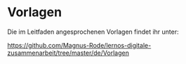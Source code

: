 # Vorlagen

Die im Leitfaden angesprochenen Vorlagen findet ihr unter:

<https://github.com/Magnus-Rode/lernos-digitale-zusammenarbeit/tree/master/de/Vorlagen>